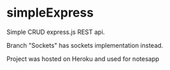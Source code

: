 # simpleExpress

Simple CRUD express.js REST api.

Branch "Sockets" has sockets implementation instead.

Project was hosted on Heroku and used for notesapp
